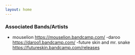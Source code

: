 ```yaml
---
layout: home
---
```


### Associated Bands/Artists
- mouselion
https://mouselion.bandcamp.com/
-daroo
https://daroo1.bandcamp.com/
-future skin and mr. snake
https://futureskin.bandcamp.com/releases
